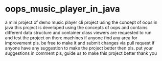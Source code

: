 # oops_music_player_in_java
a mini project of demo music player cli project using the concept of oops in java
this project is developed using the concepts of oops and contains different data structure and container class
viewers are requested to run and test the project on there machines
if anyone find any area for improvement pls. be free to make it and submit changes via pull request 
if anyone have any suggestion to make the project better then pls. put your suggestions in comment 
pls, guide us to make this project better
thank you
